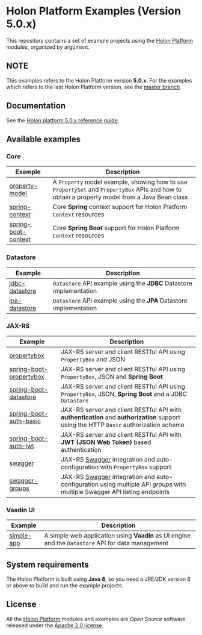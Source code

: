 # Holon Platform Examples (Version 5.0.x)

This repository contains a set of example projects using the [Holon Platform](https://holon-platform.com) modules, organized by argument.

## NOTE

This examples refers to the Holon Platform version __5.0.x__. For the examples which refers to the last Holon Platform version, see the [master branch](https://github.com/holon-platform/holon-examples).

## Documentation

See the [Holon platform 5.0.x reference guide](https://docs.holon-platform.com/5.0.6/reference).

## Available examples

### Core
Example | Description
------- | -----------
[property-model](core/property-model)| A `Property` model example, showing how to use `PropertySet` and `PropertyBox` APIs and how to obtain a property model from a Java Bean class
[spring-context](core/spring-context)| Core __Spring__ context support for Holon Platform `Context` resources
[spring-boot-context](core/spring-boot-context)| Core __Spring Boot__ support for Holon Platform `Context` resources

### Datastore
Example | Description
------- | -----------
[jdbc-datastore](datastore/jdbc-datastore)| `Datastore` API example using the **JDBC** Datastore implementation
[jpa-datastore](datastore/jpa-datastore)| `Datastore` API example using the **JPA** Datastore implementation

### JAX-RS

Example | Description
------- | -----------
[propertybox](jax-rs/propertybox)| JAX-RS server and client RESTful API using `PropertyBox` and JSON
[spring-boot-propertybox](jax-rs/spring-boot-propertybox)| JAX-RS server and client RESTful API using `PropertyBox`, JSON and __Spring Boot__
[spring-boot-datastore](jax-rs/spring-boot-datastore)| JAX-RS server and client RESTful API using `PropertyBox`, JSON, __Spring Boot__ and a JDBC `Datastore`
[spring-boot-auth-basic](jax-rs/spring-boot-auth-basic)| JAX-RS server and client RESTful API with __authentication__ and __authorization__ support using the HTTP `Basic` authorization scheme
[spring-boot-auth-jwt](jax-rs/spring-boot-auth-jwt)| JAX-RS server and client RESTful API with __JWT (JSON Web Token)__ based authentication
[swagger](jax-rs/swagger)| JAX-RS [Swagger](https://swagger.io) integration and auto-configuration with `PropertyBox` support
[swagger-groups](jax-rs/swagger-groups)| JAX-RS [Swagger](https://swagger.io) integration and auto-configuration using multiple API _groups_ with multiple Swagger API listing endpoints

### Vaadin UI

Example | Description
------- | -----------
[simple-app](ui-vaadin/simple-app)| A simple web application using __Vaadin__ as UI engine and the `Datastore` API for data management

## System requirements

The Holon Platform is built using __Java 8__, so you need a JRE/JDK version 8 or above to build and run the example projects.

## License

All the [Holon Platform](https://holon-platform.com) modules and examples are _Open Source_ software released under the [Apache 2.0 license](LICENSE).
